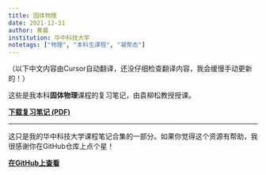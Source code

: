 ```yaml
---
title: 固体物理
date: 2021-12-31
author: 黄晨
institution: 华中科技大学
notetags: ["物理", "本科生课程", "凝聚态"]
---
```


（以下中文内容由Cursor自动翻译，还没仔细检查翻译内容，我会缓慢手动更新的！）

这些是我本科**固体物理**课程的复习笔记，由袁柳松教授授课。

[**下载复习笔记 (PDF)**](/notes/solid-state-physics/pdf/review-solid-state-physics.pdf)

---

这只是我的华中科技大学课程笔记合集的一部分。如果你觉得这个资源有帮助，我很感谢你在GitHub仓库上点个星！

[**在GitHub上查看**](https://github.com/chenx820/HUST-course-notes)
